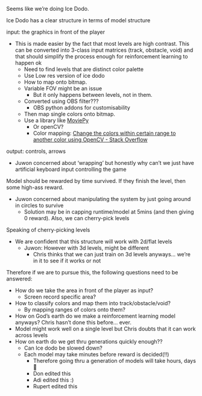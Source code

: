 Seems like we’re doing Ice Dodo.

Ice Dodo has a clear structure in terms of model structure

input: the graphics in front of the player

- This is made easier by the fact that most levels are high contrast. This can be converted into 3-class input matrices (track, obstacle, void) and that should simplify the process enough for reinforcement learning to happen ok
  - Need to find levels that are distinct color palette                          
  - Use Low res version of ice dodo
  - How to map onto bitmap.
  - Variable FOV might be an issue
    - But it only happens between levels, not in them.
  - Converted using OBS filter???
    - OBS python addons for customisability
  - Then map single colors onto bitmap.
  - Use a library like [MoviePy](https://medium.com/@kapildevkhatik2/advanced-image-and-video-processing-techniques-using-python-549fb1cf224e)
    - Or openCV?
    - Color mapping: [Change the colors within certain range to another color using OpenCV - Stack Overflow](https://stackoverflow.com/questions/50210304/change-the-colors-within-certain-range-to-another-color-using-opencv)

output: controls, arrows

- Juwon concerned about ‘wrapping’ but honestly why can’t we just have artificial keyboard input controlling the game

Model should be rewarded by time survived. If they finish the level, then some high-ass reward.

- Juwon concerned about manipulating the system by just going around in circles to survive
  - Solution may be in capping runtime/model at 5mins (and then giving 0 reward). Also, we can cherry-pick levels

Speaking of cherry-picking levels

- We are confident that this structure will work with 2d/flat levels
  - Juwon: However with 3d levels, might be different
    - Chris thinks that we can just train on 3d levels anyways… we’re in it to see if it works or not

Therefore if we are to pursue this, the following questions need to be answered:

- How do we take the area in front of the player as input?
  - Screen record specific area?
- How to classify colors and map them into track/obstacle/void?
  -  By mapping ranges of colors onto them?
- How on God’s earth do we make a reinforcement learning model anyways? Chris hasn’t done this before… ever.
- Model might work well on a single level but Chris doubts that it can work across levels
- How on earth do we get thru generations quickly enough??
  - Can Ice dodo be slowed down?
  - Each model may take minutes before reward is decided(!!)
    - Therefore going thru a generation of models will take hours, days 😬
    - Don edited this
    - Adi edited this :)
    - Rupert edited this

